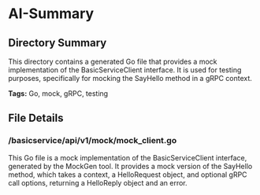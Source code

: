 # AI-Summary
## Directory Summary
This directory contains a generated Go file that provides a mock implementation of the BasicServiceClient interface. It is used for testing purposes, specifically for mocking the SayHello method in a gRPC context.

**Tags:** Go, mock, gRPC, testing

## File Details
    
### /basicservice/api/v1/mock/mock_client.go
This Go file is a mock implementation of the BasicServiceClient interface, generated by the MockGen tool. It provides a mock version of the SayHello method, which takes a context, a HelloRequest object, and optional gRPC call options, returning a HelloReply object and an error.
